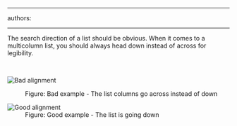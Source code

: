 

---
authors:

---




<span class='intro'> <p>The search direction of a list should be obvious. When it comes to a multicolumn list, you should always head down instead of across for legibility.</p> </span>

​<dl class="badImage"><dt><img src="http&#58;//www.ssw.com.au/ssw/Standards/Rules/Images/bad-alphanum.jpg" alt="Bad alignment" /></dt>
<dd>Figure&#58; Bad example - The list columns go across instead of down</dd></dl>
<dl class="goodImage"><dt><img src="http&#58;//www.ssw.com.au/ssw/Standards/Rules/Images/good-alphanum.jpg" alt="Good alignment" /></dt>
<dd>Figure&#58; Good example - The list is going down</dd></dl>



